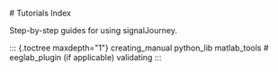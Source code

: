 \# Tutorials Index

Step-by-step guides for using signalJourney.

::: {.toctree maxdepth="1"}
creating_manual python_lib matlab_tools \# eeglab_plugin (if applicable)
validating
:::
